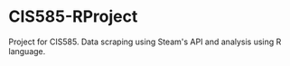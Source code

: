 # CIS585-RProject
Project for CIS585. Data scraping using Steam's API and analysis using R language.
